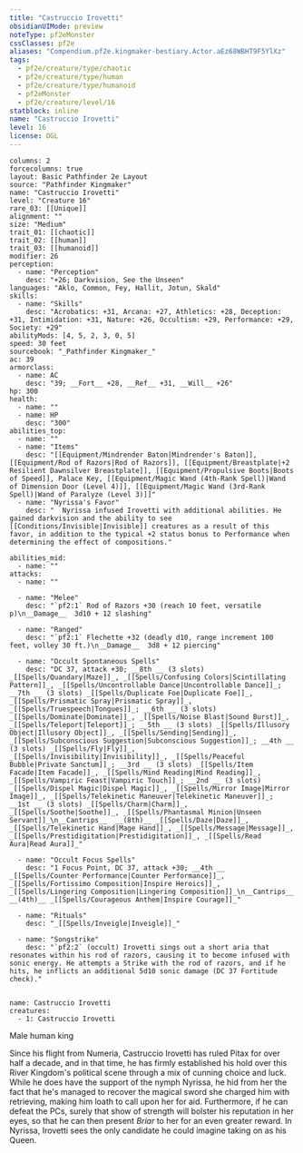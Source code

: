 ```yaml
---
title: "Castruccio Irovetti"
obsidianUIMode: preview
noteType: pf2eMonster
cssClasses: pf2e
aliases: "Compendium.pf2e.kingmaker-bestiary.Actor.aEz68WBHT9F5YlXz" 
tags:
  - pf2e/creature/type/chaotic
  - pf2e/creature/type/human
  - pf2e/creature/type/humanoid
  - pf2eMonster
  - pf2e/creature/level/16
statblock: inline
name: "Castruccio Irovetti"
level: 16
license: OGL
---
```


```statblock
columns: 2
forcecolumns: true
layout: Basic Pathfinder 2e Layout
source: "Pathfinder Kingmaker"
name: "Castruccio Irovetti"
level: "Creature 16"
rare_03: [[Unique]]
alignment: ""
size: "Medium"
trait_01: [[chaotic]]
trait_02: [[human]]
trait_03: [[humanoid]]
modifier: 26
perception:
  - name: "Perception"
    desc: "+26; Darkvision, See the Unseen"
languages: "Aklo, Common, Fey, Hallit, Jotun, Skald"
skills:
  - name: "Skills"
    desc: "Acrobatics: +31, Arcana: +27, Athletics: +28, Deception: +31, Intimidation: +31, Nature: +26, Occultism: +29, Performance: +29, Society: +29"
abilityMods: [4, 5, 2, 3, 0, 5]
speed: 30 feet
sourcebook: "_Pathfinder Kingmaker_"
ac: 39
armorclass:
  - name: AC
    desc: "39; __Fort__ +28, __Ref__ +31, __Will__ +26"
hp: 300
health:
  - name: ""
  - name: HP
    desc: "300"
abilities_top:
  - name: ""
  - name: "Items"
    desc: "[[Equipment/Mindrender Baton|Mindrender's Baton]], [[Equipment/Rod of Razors|Rod of Razors]], [[Equipment/Breastplate|+2 Resilient Dawnsilver Breastplate]], [[Equipment/Propulsive Boots|Boots of Speed]], Palace Key, [[Equipment/Magic Wand (4th-Rank Spell)|Wand of Dimension Door (Level 4)]], [[Equipment/Magic Wand (3rd-Rank Spell)|Wand of Paralyze (Level 3)]]"
  - name: "Nyrissa's Favor"
    desc: "  Nyrissa infused Irovetti with additional abilities. He gained darkvision and the ability to see [[Conditions/Invisible|Invisible]] creatures as a result of this favor, in addition to the typical +2 status bonus to Performance when determining the effect of compositions."

abilities_mid:
  - name: ""
attacks:
  - name: ""

  - name: "Melee"
    desc: "`pf2:1` Rod of Razors +30 (reach 10 feet, versatile p)\n__Damage__  3d10 + 12 slashing"

  - name: "Ranged"
    desc: "`pf2:1` Flechette +32 (deadly d10, range increment 100 feet, volley 30 ft.)\n__Damage__  3d8 + 12 piercing"

  - name: "Occult Spontaneous Spells"
    desc: "DC 37, attack +30; __8th __ (3 slots) _[[Spells/Quandary|Maze]]_, _[[Spells/Confusing Colors|Scintillating Pattern]]_, _[[Spells/Uncontrollable Dance|Uncontrollable Dance]]_; __7th __ (3 slots) _[[Spells/Duplicate Foe|Duplicate Foe]]_, _[[Spells/Prismatic Spray|Prismatic Spray]]_, _[[Spells/Truespeech|Tongues]]_; __6th __ (3 slots) _[[Spells/Dominate|Dominate]]_, _[[Spells/Noise Blast|Sound Burst]]_, _[[Spells/Teleport|Teleport]]_; __5th __ (3 slots) _[[Spells/Illusory Object|Illusory Object]]_, _[[Spells/Sending|Sending]]_, _[[Spells/Subconscious Suggestion|Subconscious Suggestion]]_; __4th __ (3 slots) _[[Spells/Fly|Fly]]_, _[[Spells/Invisibility|Invisibility]]_, _[[Spells/Peaceful Bubble|Private Sanctum]]_; __3rd __ (3 slots) _[[Spells/Item Facade|Item Facade]]_, _[[Spells/Mind Reading|Mind Reading]]_, _[[Spells/Vampiric Feast|Vampiric Touch]]_; __2nd __ (3 slots) _[[Spells/Dispel Magic|Dispel Magic]]_, _[[Spells/Mirror Image|Mirror Image]]_, _[[Spells/Telekinetic Maneuver|Telekinetic Maneuver]]_; __1st __ (3 slots) _[[Spells/Charm|Charm]]_, _[[Spells/Soothe|Soothe]]_, _[[Spells/Phantasmal Minion|Unseen Servant]]_\n__Cantrips__  __(8th)__ _[[Spells/Daze|Daze]]_, _[[Spells/Telekinetic Hand|Mage Hand]]_, _[[Spells/Message|Message]]_, _[[Spells/Prestidigitation|Prestidigitation]]_, _[[Spells/Read Aura|Read Aura]]_"

  - name: "Occult Focus Spells"
    desc: "1 Focus Point, DC 37, attack +30; __4th __  _[[Spells/Counter Performance|Counter Performance]]_, _[[Spells/Fortissimo Composition|Inspire Heroics]]_, _[[Spells/Lingering Composition|Lingering Composition]]_\n__Cantrips__  __(4th)__ _[[Spells/Courageous Anthem|Inspire Courage]]_"

  - name: "Rituals"
    desc: "_[[Spells/Inveigle|Inveigle]]_"

  - name: "Songstrike"
    desc: "`pf2:2` (occult) Irovetti sings out a short aria that resonates within his rod of razors, causing it to become infused with sonic energy. He attempts a Strike with the rod of razors, and if he hits, he inflicts an additional 5d10 sonic damage (DC 37 Fortitude check)."
 
```

```encounter-table
name: Castruccio Irovetti
creatures:
  - 1: Castruccio Irovetti
```


Male human king

Since his flight from Numeria, Castruccio Irovetti has ruled Pitax for over half a decade, and in that time, he has firmly established his hold over this River Kingdom's political scene through a mix of cunning choice and luck. While he does have the support of the nymph Nyrissa, he hid from her the fact that he's managed to recover the magical sword she charged him with retrieving, making him loath to call upon her for aid. Furthermore, if he can defeat the PCs, surely that show of strength will bolster his reputation in her eyes, so that he can then present _Briar_ to her for an even greater reward. In Nyrissa, Irovetti sees the only candidate he could imagine taking on as his Queen.
